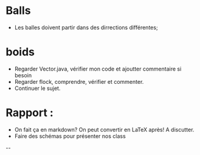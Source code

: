 # Balls

* Les balles doivent partir dans des dirrections différentes;

# boids

* Regarder Vector.java, vérifier mon code et ajoutter commentaire si besoin
* Regarder flock, comprendre, vérifier et commenter.
* Continuer le sujet.

# Rapport :
* On fait ça en markdown? On peut convertir en LaTeX après! A discutter.
* Faire des schémas pour présenter nos class


-- 

